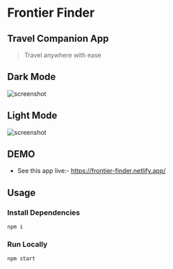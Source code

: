 # Frontier Finder

## Travel Companion App

> Travel anywhere with ease

## Dark Mode

![screenshot](https://github.com/AmitrajitDas/Bloggoly/blob/main/src/assets/screenshot1.png)

## Light Mode

![screenshot](https://github.com/AmitrajitDas/Bloggoly/blob/main/src/assets/screenshot2.png)

## DEMO

- See this app live:- https://frontier-finder.netlify.app/

## Usage

### Install Dependencies

```
npm i

```

### Run Locally

```
npm start

```
